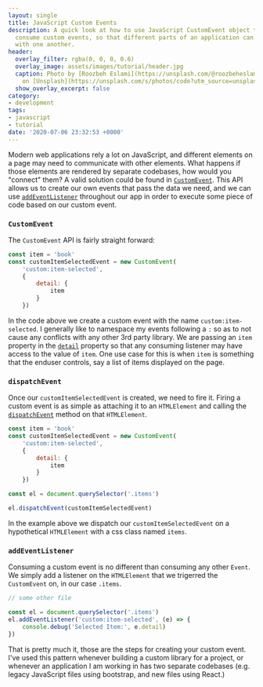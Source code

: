 ```yaml
---
layout: single
title: JavaScript Custom Events
description: A quick look at how to use JavaScript CustomEvent object to create and
  consume custom events, so that different parts of an application can communicate
  with one another.
header:
  overlay_filter: rgba(0, 0, 0, 0.6)
  overlay_image: assets/images/tutorial/header.jpg
  caption: Photo by [Roozbeh Eslami](https://unsplash.com/@roozbeheslami?utm_source=unsplash&utm_medium=referral&utm_content=creditCopyText)
    on [Unsplash](https://unsplash.com/s/photos/code?utm_source=unsplash&utm_medium=referral&utm_content=creditCopyText)
  show_overlay_excerpt: false
category:
- development
tags:
- javascript
- tutorial
date: '2020-07-06 23:32:53 +0000'
---
```

Modern web applications rely a lot on JavaScript, and different elements on a page may need to communicate with other elements.  What happens if those elements are rendered by separate codebases, how would you "connect" them? A valid solution could be found in [`CustomEvent`](https://developer.mozilla.org/en-US/docs/Web/Guide/Events/Creating_and_triggering_events#Creating_custom_events).  This API allows us to create our own events that pass the data we need, and we can use [`addEventListener`](https://developer.mozilla.org/en-US/docs/Web/API/EventTarget/addEventListener) throughout our app in order to execute some piece of code based on our custom event. 

### `CustomEvent`

The `CustomEvent` API is fairly straight forward: 

```js
const item = 'book'
const customItemSelectedEvent = new CustomEvent(
    'custom:item-selected', 
    { 
        detail: { 
            item 
        }
    })
```

In the code above we create a custom event with the name `custom:item-selected`.  I generally like to namespace my events following a `:` so as to not cause any conflicts with any other 3rd party library. We are passing an `item` property in the [`detail`](https://developer.mozilla.org/en-US/docs/Web/API/CustomEvent/detail) property so that any consuming listener may have access to the value of `item`.  One use case for this is when `item` is something that the enduser controls, say a list of items displayed on the page. 

### `dispatchEvent`

Once our `customItemSelectedEvent` is created, we need to fire it.  Firing a custom event is as simple as attaching it to an `HTMLElement` and calling the [`dispatchEvent`](https://developer.mozilla.org/en-US/docs/Web/API/EventTarget/dispatchEvent) method on that `HTMLElement`. 

```js
const item = 'book'
const customItemSelectedEvent = new CustomEvent(
    'custom:item-selected', 
    { 
        detail: { 
            item 
        }
    })

const el = document.querySelector('.items')

el.dispatchEvent(customItemSelectedEvent)
```

In the example above we dispatch our `customItemSelectedEvent` on a hypothetical `HTMLElement` with a css class named `items`.

### `addEventListener`

Consuming a custom event is no different than consuming any other `Event`.  We simply add a listener on the `HTMLElement` that we trigerred the `CustomEvent` on, in our case `.items`. 

```js
// some other file

const el = document.querySelector('.items')
el.addEventListener('custom:item-selected', (e) => {
    console.debug('Selected Item:', e.detail)
})

```

That is pretty much it, those are the steps for creating your custom event.  I've used this pattern whenever building a custom library for a project, or whenever an application I am working in has two separate codebases (e.g. legacy JavaScript files using bootstrap, and new files using React.)  